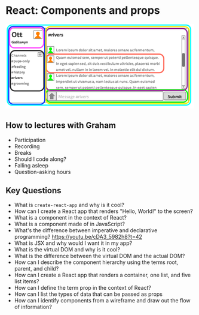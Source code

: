 # React: Components and props

![Ott wireframe](wireframe-mock.png)

## How to lectures with Graham
+ Participation
+ Recording
+ Breaks
+ Should I code along?
+ Falling asleep
+ Question-asking hours

## Key Questions
* What is `create-react-app` and why is it cool?
* How can I create a React app that renders "Hello, World!" to the screen?
* What is a component in the context of React?
* What is a component made of in JavaScript?
* What's the difference between imperative and declarative programming?
    https://youtu.be/cDA3_5982h8?t=42
* What is JSX and why would I want it in my app?
* What is the virtual DOM and why is it cool?
* What is the difference between the virtual DOM and the actual DOM?
* How can I describe the component hierarchy using the terms root, parent, and child?
* How can I create a React app that renders a container, one list, and five list items?
* How can I define the term prop in the context of React?
* How can I list the types of data that can be passed as props
* How can I identify components from a wireframe and draw out the flow of information?



